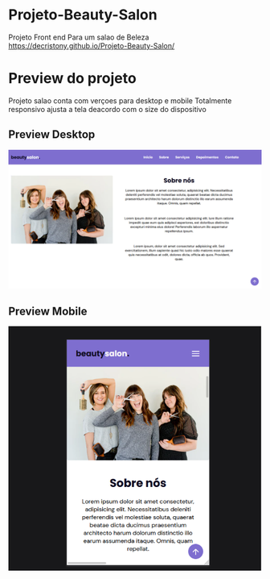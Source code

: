 # Projeto-Beauty-Salon
Projeto Front end Para um salao de Beleza
https://decristony.github.io/Projeto-Beauty-Salon/

# Preview do projeto

 Projeto salao conta com verçoes para desktop e mobile
 Totalmente responsivo ajusta a tela deacordo com o size do dispositivo

## Preview Desktop

![Preview desktop](https://raw.githubusercontent.com/decristony/Projeto-Beauty-Salon/master/preview/preview%20desktop.PNG)


## Preview Mobile

![Preview mobile](https://raw.githubusercontent.com/decristony/Projeto-Beauty-Salon/master/preview/Preview%20-Mobile.png)
